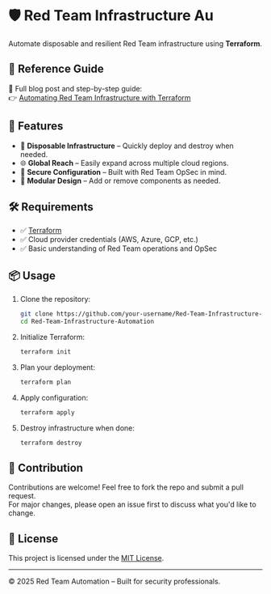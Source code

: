 # 🛡️ Red Team Infrastructure Au

Automate disposable and resilient Red Team infrastructure using **Terraform**.

## 🔗 Reference Guide

📖 Full blog post and step-by-step guide:  
👉 [Automating Red Team Infrastructure with Terraform](https://ired.team/offensive-security/red-team-infrastructure/automating-red-team-infrastructure-with-terraform)

## 🚀 Features

- 🔁 **Disposable Infrastructure** – Quickly deploy and destroy when needed.
- 🌐 **Global Reach** – Easily expand across multiple cloud regions.
- 🔐 **Secure Configuration** – Built with Red Team OpSec in mind.
- 🧩 **Modular Design** – Add or remove components as needed.

## 🛠️ Requirements

- ✅ [Terraform](https://www.terraform.io/)
- ✅ Cloud provider credentials (AWS, Azure, GCP, etc.)
- ✅ Basic understanding of Red Team operations and OpSec

## 📦 Usage

1. Clone the repository:
   ```bash
   git clone https://github.com/your-username/Red-Team-Infrastructure-Automation.git
   cd Red-Team-Infrastructure-Automation
   ```

2. Initialize Terraform:
   ```bash
   terraform init
   ```

3. Plan your deployment:
   ```bash
   terraform plan
   ```

4. Apply configuration:
   ```bash
   terraform apply
   ```

5. Destroy infrastructure when done:
   ```bash
   terraform destroy
   ```



## 🤝 Contribution

Contributions are welcome! Feel free to fork the repo and submit a pull request.  
For major changes, please open an issue first to discuss what you'd like to change.

## 📝 License

This project is licensed under the [MIT License](LICENSE).

---

© 2025 Red Team Automation – Built for security professionals.
